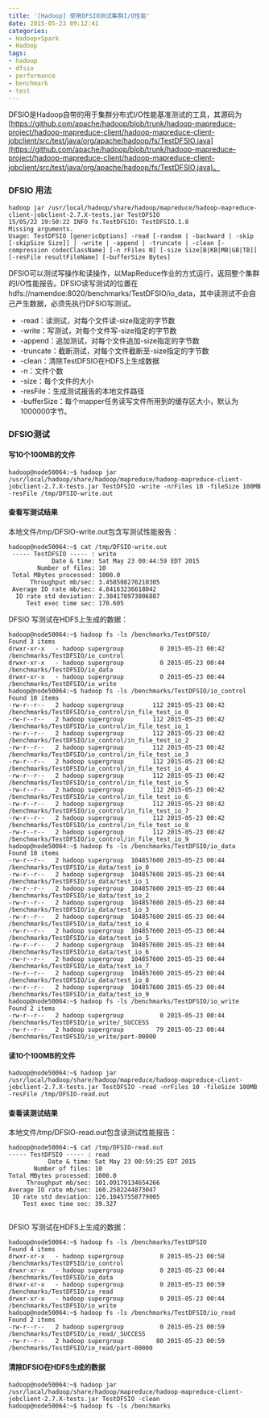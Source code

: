 ```yaml
---
title: '[Hadoop] 使用DFSIO测试集群I/O性能'
date: 2015-05-23 09:12:41
categories: 
- Hadoop+Spark
- Hadoop
tags: 
- hadoop
- dfsio
- performance
- benchmark
- test
---
```

DFSIO是Hadoop自带的用于集群分布式I/O性能基准测试的工具，其源码为[https://github.com/apache/hadoop/blob/trunk/hadoop-mapreduce-project/hadoop-mapreduce-client/hadoop-mapreduce-client-jobclient/src/test/java/org/apache/hadoop/fs/TestDFSIO.java](https://github.com/apache/hadoop/blob/trunk/hadoop-mapreduce-project/hadoop-mapreduce-client/hadoop-mapreduce-client-jobclient/src/test/java/org/apache/hadoop/fs/TestDFSIO.java)。

### DFSIO 用法
```
hadoop jar /usr/local/hadoop/share/hadoop/mapreduce/hadoop-mapreduce-client-jobclient-2.7.X-tests.jar TestDFSIO
15/05/22 19:50:22 INFO fs.TestDFSIO: TestDFSIO.1.8
Missing arguments.
Usage: TestDFSIO [genericOptions] -read [-random | -backward | -skip [-skipSize Size]] | -write | -append | -truncate | -clean [-compression codecClassName] [-n rFiles N] [-size Size[B|KB|MB|GB|TB]] [-resFile resultFileName] [-bufferSize Bytes]

```

DFSIO可以测试写操作和读操作，以MapReduce作业的方式运行，返回整个集群的I/O性能报告。DFSIO读写测试的位置在hdfs://namendoe:8020/benchmarks/TestDFSIO/io_data，其中读测试不会自己产生数据，必须先执行DFSIO写测试。

- -read：读测试，对每个文件读-size指定的字节数
- -write：写测试，对每个文件写-size指定的字节数
- -append：追加测试，对每个文件追加-size指定的字节数
- -truncate：截断测试，对每个文件截断至-size指定的字节数
- -clean：清除TestDFSIO在HDFS上生成数据
- -n：文件个数
- -size：每个文件的大小
- -resFile：生成测试报告的本地文件路径
- -bufferSize：每个mapper任务读写文件所用到的缓存区大小，默认为1000000字节。
### DFSIO测试

#### 写10个100MB的文件
```
hadoop@node50064:~$ hadoop jar /usr/local/hadoop/share/hadoop/mapreduce/hadoop-mapreduce-client-jobclient-2.7.X-tests.jar TestDFSIO -write -nrFiles 10 -fileSize 100MB -resFile /tmp/DFSIO-write.out
```

#### 查看写测试结果

本地文件/tmp/DFSIO-write.out包含写测试性能报告：
```
hadoop@node50064:~$ cat /tmp/DFSIO-write.out
 ----- TestDFSIO ----- : write
            Date & time: Sat May 23 00:44:59 EDT 2015
        Number of files: 10
 Total MBytes processed: 1000.0
      Throughput mb/sec: 3.458508276210305
 Average IO rate mb/sec: 4.84163236618042
  IO rate std deviation: 2.384178973806887
     Test exec time sec: 170.605

```

DFSIO 写测试在HDFS上生成的数据：
```
hadoop@node50064:~$ hadoop fs -ls /benchmarks/TestDFSIO/
Found 3 items
drwxr-xr-x   - hadoop supergroup          0 2015-05-23 00:42 /benchmarks/TestDFSIO/io_control
drwxr-xr-x   - hadoop supergroup          0 2015-05-23 00:44 /benchmarks/TestDFSIO/io_data
drwxr-xr-x   - hadoop supergroup          0 2015-05-23 00:44 /benchmarks/TestDFSIO/io_write
hadoop@node50064:~$ hadoop fs -ls /benchmarks/TestDFSIO/io_control
Found 10 items
-rw-r--r--   2 hadoop supergroup        112 2015-05-23 00:42 /benchmarks/TestDFSIO/io_control/in_file_test_io_0
-rw-r--r--   2 hadoop supergroup        112 2015-05-23 00:42 /benchmarks/TestDFSIO/io_control/in_file_test_io_1
-rw-r--r--   2 hadoop supergroup        112 2015-05-23 00:42 /benchmarks/TestDFSIO/io_control/in_file_test_io_2
-rw-r--r--   2 hadoop supergroup        112 2015-05-23 00:42 /benchmarks/TestDFSIO/io_control/in_file_test_io_3
-rw-r--r--   2 hadoop supergroup        112 2015-05-23 00:42 /benchmarks/TestDFSIO/io_control/in_file_test_io_4
-rw-r--r--   2 hadoop supergroup        112 2015-05-23 00:42 /benchmarks/TestDFSIO/io_control/in_file_test_io_5
-rw-r--r--   2 hadoop supergroup        112 2015-05-23 00:42 /benchmarks/TestDFSIO/io_control/in_file_test_io_6
-rw-r--r--   2 hadoop supergroup        112 2015-05-23 00:42 /benchmarks/TestDFSIO/io_control/in_file_test_io_7
-rw-r--r--   2 hadoop supergroup        112 2015-05-23 00:42 /benchmarks/TestDFSIO/io_control/in_file_test_io_8
-rw-r--r--   2 hadoop supergroup        112 2015-05-23 00:42 /benchmarks/TestDFSIO/io_control/in_file_test_io_9
hadoop@node50064:~$ hadoop fs -ls /benchmarks/TestDFSIO/io_data
Found 10 items
-rw-r--r--   2 hadoop supergroup  104857600 2015-05-23 00:44 /benchmarks/TestDFSIO/io_data/test_io_0
-rw-r--r--   2 hadoop supergroup  104857600 2015-05-23 00:44 /benchmarks/TestDFSIO/io_data/test_io_1
-rw-r--r--   2 hadoop supergroup  104857600 2015-05-23 00:44 /benchmarks/TestDFSIO/io_data/test_io_2
-rw-r--r--   2 hadoop supergroup  104857600 2015-05-23 00:44 /benchmarks/TestDFSIO/io_data/test_io_3
-rw-r--r--   2 hadoop supergroup  104857600 2015-05-23 00:44 /benchmarks/TestDFSIO/io_data/test_io_4
-rw-r--r--   2 hadoop supergroup  104857600 2015-05-23 00:44 /benchmarks/TestDFSIO/io_data/test_io_5
-rw-r--r--   2 hadoop supergroup  104857600 2015-05-23 00:44 /benchmarks/TestDFSIO/io_data/test_io_6
-rw-r--r--   2 hadoop supergroup  104857600 2015-05-23 00:44 /benchmarks/TestDFSIO/io_data/test_io_7
-rw-r--r--   2 hadoop supergroup  104857600 2015-05-23 00:44 /benchmarks/TestDFSIO/io_data/test_io_8
-rw-r--r--   2 hadoop supergroup  104857600 2015-05-23 00:44 /benchmarks/TestDFSIO/io_data/test_io_9
hadoop@node50064:~$ hadoop fs -ls /benchmarks/TestDFSIO/io_write
Found 2 items
-rw-r--r--   2 hadoop supergroup          0 2015-05-23 00:44 /benchmarks/TestDFSIO/io_write/_SUCCESS
-rw-r--r--   2 hadoop supergroup         79 2015-05-23 00:44 /benchmarks/TestDFSIO/io_write/part-00000
```

#### 读10个100MB的文件
```
hadoop@node50064:~$ hadoop jar /usr/local/hadoop/share/hadoop/mapreduce/hadoop-mapreduce-client-jobclient-2.7.X-tests.jar TestDFSIO -read -nrFiles 10 -fileSize 100MB -resFile /tmp/DFSIO-read.out
```

#### 查看读测试结果

本地文件/tmp/DFSIO-read.out包含读测试性能报告：
```
hadoop@node50064:~$ cat /tmp/DFSIO-read.out
----- TestDFSIO ----- : read
           Date & time: Sat May 23 00:59:25 EDT 2015
       Number of files: 10
Total MBytes processed: 1000.0
     Throughput mb/sec: 101.09179134654266
Average IO rate mb/sec: 160.2582244873047
 IO rate std deviation: 126.10457558779005
    Test exec time sec: 39.327


```

DFSIO 写测试在HDFS上生成的数据：
```
hadoop@node50064:~$ hadoop fs -ls /benchmarks/TestDFSIO
Found 4 items
drwxr-xr-x   - hadoop supergroup          0 2015-05-23 00:58 /benchmarks/TestDFSIO/io_control
drwxr-xr-x   - hadoop supergroup          0 2015-05-23 00:44 /benchmarks/TestDFSIO/io_data
drwxr-xr-x   - hadoop supergroup          0 2015-05-23 00:59 /benchmarks/TestDFSIO/io_read
drwxr-xr-x   - hadoop supergroup          0 2015-05-23 00:44 /benchmarks/TestDFSIO/io_write
hadoop@node50064:~$ hadoop fs -ls /benchmarks/TestDFSIO/io_read
Found 2 items
-rw-r--r--   2 hadoop supergroup          0 2015-05-23 00:59 /benchmarks/TestDFSIO/io_read/_SUCCESS
-rw-r--r--   2 hadoop supergroup         80 2015-05-23 00:59 /benchmarks/TestDFSIO/io_read/part-00000
```

#### 清除DFSIO在HDFS生成的数据
```
hadoop@node50064:~$ hadoop jar /usr/local/hadoop/share/hadoop/mapreduce/hadoop-mapreduce-client-jobclient-2.7.X-tests.jar TestDFSIO -clean
hadoop@node50064:~$ hadoop fs -ls /benchmarks

```
